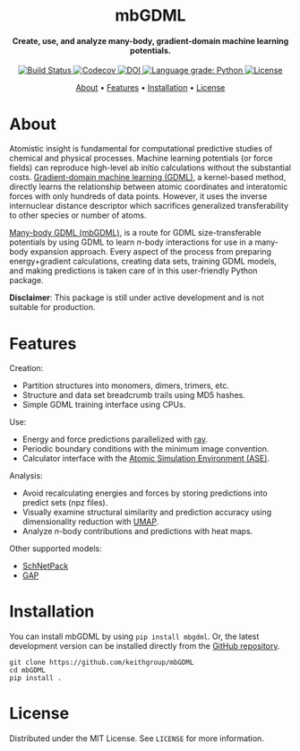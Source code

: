<h1 align="center">mbGDML</h1>

<h4 align="center">Create, use, and analyze many-body, gradient-domain machine learning potentials.</h4>

<p align="center">
    <a href="https://github.com/keithgroup/mbGDML/actions/workflows/python-package.yml">
        <img src="https://github.com/keithgroup/mbGDML/actions/workflows/python-package.yml/badge.svg" alt="Build Status ">
    </a>
    <a href="https://codecov.io/gh/keithgroup/mbGDML">
        <img src="https://codecov.io/gh/keithgroup/mbGDML/branch/main/graph/badge.svg?token=P643JEUWZC" alt="Codecov">
    </a>
    <a href="https://doi.org/10.5281/zenodo.6270373">
        <img src="https://zenodo.org/badge/DOI/10.5281/zenodo.6270373.svg" alt="DOI">
    </a>
    <a href="https://lgtm.com/projects/g/keithgroup/mbGDML/context:python">
        <img src="https://img.shields.io/lgtm/grade/python/g/keithgroup/mbGDML.svg?logo=lgtm&logoWidth=18" alt="Language grade: Python">
    </a>
    <a href="https://github.com/keithgroup/mbGDML/blob/main/LICENSE" target="_blank">
        <img src="https://img.shields.io/github/license/keithgroup/mbGDML" alt="License">
    </a>
</p>

<p align="center">
    <a href="#about">About</a> •
    <a href="#features">Features</a>  •
    <a href="#installation">Installation</a>  •
    <a href="#license">License</a>
</p>

# About

Atomistic insight is fundamental for computational predictive studies of chemical and physical processes.
Machine learning potentials (or force fields) can reproduce high-level ab initio calculations without the substantial costs.
[Gradient-domain machine learning (GDML)](http://quantum-machine.org/gdml/), a kernel-based method, directly learns the relationship between atomic coordinates and interatomic forces with only hundreds of data points.
However, it uses the inverse internuclear distance descriptor which sacrifices generalized transferability to other species or number of atoms.

[Many-body GDML (mbGDML)](https://github.com/keithgroup/mbGDML), is a route for GDML size-transferable potentials by using GDML to learn *n*-body interactions for use in a many-body expansion approach.
Every aspect of the process from preparing energy+gradient calculations, creating data sets, training GDML models, and making predictions is taken care of in this user-friendly Python package.

**Disclaimer**: This package is still under active development and is not suitable for production.

# Features

Creation:

- Partition structures into monomers, dimers, trimers, etc.
- Structure and data set breadcrumb trails using MD5 hashes.
- Simple GDML training interface using CPUs.

Use:

- Energy and force predictions parallelized with [ray](https://docs.ray.io/en/latest/).
- Periodic boundary conditions with the minimum image convention.
- Calculator interface with the [Atomic Simulation Environment (ASE)](https://wiki.fysik.dtu.dk/ase/).

Analysis:

- Avoid recalculating energies and forces by storing predictions into predict sets (npz files).
- Visually examine structural similarity and prediction accuracy using dimensionality reduction with [UMAP](https://umap-learn.readthedocs.io/en/latest/).
- Analyze *n*-body contributions and predictions with heat maps.

Other supported models:

- [SchNetPack](https://schnetpack.readthedocs.io/en/stable/)
- [GAP](https://libatoms.github.io/GAP/)

# Installation

You can install mbGDML by using `pip install mbgdml`.
Or, the latest development version can be installed directly from the [GitHub repository](https://github.com/keithgroup/mbGDML).

```text
git clone https://github.com/keithgroup/mbGDML
cd mbGDML
pip install .
```

# License

Distributed under the MIT License. See `LICENSE` for more information.
